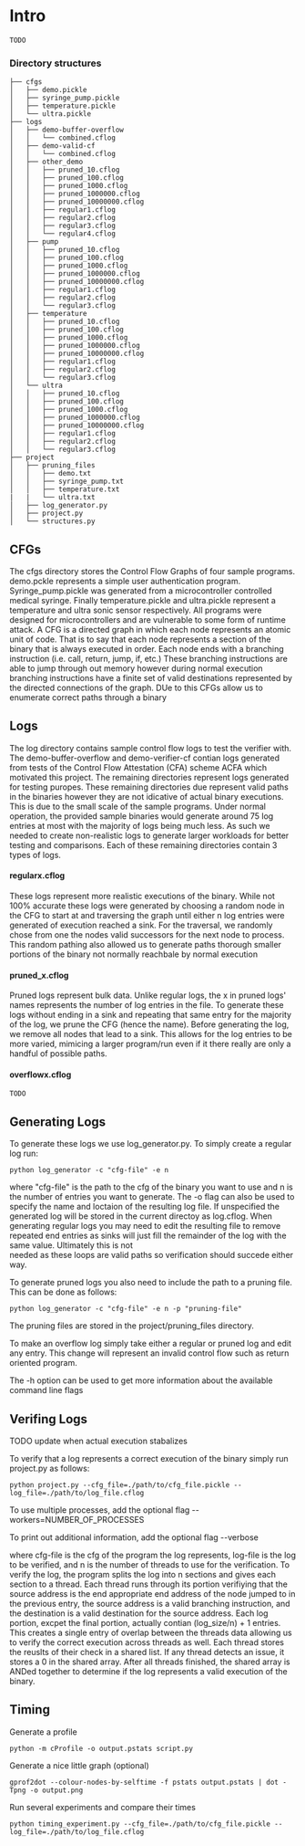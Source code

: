 # Intro
    TODO

### Directory structures
    ├── cfgs
    │   ├── demo.pickle
	│   ├── syringe_pump.pickle
    │   ├── temperature.pickle
	│   └── ultra.pickle
	├── logs
	│   ├── demo-buffer-overflow
	│   │   └── combined.cflog
	│   ├── demo-valid-cf
	│   │   └── combined.cflog
	│   ├── other_demo
	│   │   ├── pruned_10.cflog
	│   │   ├── pruned_100.cflog
    │   │   ├── pruned_1000.cflog
    │   │   ├── pruned_1000000.cflog
	│   │   ├── pruned_10000000.cflog
    │   │   ├── regular1.cflog
    │   │   ├── regular2.cflog
	│   │   ├── regular3.cflog
	│   │   └── regular4.cflog
	│   ├── pump
	│   │   ├── pruned_10.cflog
	│   │   ├── pruned_100.cflog
    │   │   ├── pruned_1000.cflog
    │   │   ├── pruned_1000000.cflog
	│   │   ├── pruned_10000000.cflog
    │   │   ├── regular1.cflog
    │   │   ├── regular2.cflog
	│   │   └── regular3.cflog
	│   ├── temperature
	│   │   ├── pruned_10.cflog
	│   │   ├── pruned_100.cflog
    │   │   ├── pruned_1000.cflog
    │   │   ├── pruned_1000000.cflog
	│   │   ├── pruned_10000000.cflog
    │   │   ├── regular1.cflog
    │   │   ├── regular2.cflog
	│   │   └── regular3.cflog
	│   └── ultra
	│   │   ├── pruned_10.cflog
	│   │   ├── pruned_100.cflog
    │   │   ├── pruned_1000.cflog
    │   │   ├── pruned_1000000.cflog
	│   │   ├── pruned_10000000.cflog
    │   │   ├── regular1.cflog
    │   │   ├── regular2.cflog
	│   │   └── regular3.cflog
	├── project
	│   ├── pruning_files
    │   │   ├── demo.txt
    │   │   ├── syringe_pump.txt
    │   │   ├── temperature.txt
    |   |   └── ultra.txt
	│   ├── log_generator.py
	│   ├── project.py
	│   └── structures.py

## CFGs
The cfgs directory stores the Control Flow Graphs of four sample programs. demo.pckle represents a simple user authentication program. Syringe_pump.pickle was generated from a
microcontroller controlled medical syringe. Finally temperature.pickle and ultra.pickle represent a temperature and ultra sonic sensor respectively. All programs were 
designed for microcontrollers and are vulnerable to some form of runtime attack. A CFG is a directed graph in which each node represents an atomic unit of code. 
That is to say that each node represents a section of the binary that is always executed in order. Each node ends with a branching instruction 
(i.e. call, return, jump, if, etc.) These branching instructions are able to jump through out memory however during normal execution branching instructions 
have a finite set of valid destinations represented by the directed connections of the graph. DUe to this CFGs allow us to enumerate correct paths through a binary

## Logs
The log directory contains sample control flow logs to test the verifier with. The demo-buffer-overflow and demo-verifier-cf contian logs generated from tests of 
the Control Flow Attestation (CFA) scheme ACFA which motivated this project. The remaining directories represent logs generated for testing puropes. These remaining 
directories due represent valid paths in the binaries however they are not idicative of actual binary executions. This is due to the small scale of the sample programs.
Under normal operation, the provided sample binaries would generate around 75 log entries at most with the majority of logs being much less. As such we needed to create
non-realistic logs to generate larger workloads for better testing and comparisons. Each of these remaining directories contain 3 types of logs.

#### regularx.cflog
These logs represent more realistic executions of the binary. While not 100% accurate these logs were generated by choosing a random node in the CFG to start at and
traversing the graph until either n log entries were generated of execution reached a sink. For the traversal, we randomly chose from one the nodes valid successors 
for the next node to process. This random pathing also allowed us to generate paths thorough smaller portions of the binary not normally reachbale by normal execution

#### pruned_x.cflog
Pruned logs represent bulk data. Unlike regular logs, the x in pruned logs' names represents the number of log entries in the file. To generate these logs without ending
in a sink and repeating that same entry for the majority of the log, we prune the CFG (hence the name). Before generating the log, we remove all nodes that lead to a sink.
This allows for the log entries to be more varied, mimicing a larger program/run even if it there really are only a handful of possible paths.

#### overflowx.cflog
    TODO

## Generating Logs
To generate these logs we use log_generator.py. To simply create a regular log run:

    python log_generator -c "cfg-file" -e n
    
where "cfg-file" is the path to the cfg of the binary you want to use and n is the number of entries you want to generate. The -o flag can also be used to specify
the name and loctaion of the resulting log file. If unspecified the generated log will be stored in the current directoy as log.cflog. When generating regular logs 
you may need to edit the resulting file to remove repeated end entries as sinks will just fill the remainder of the log with the same value. Ultimately this is not \
needed as these loops are valid paths so verification should succede either way.

To generate pruned logs you also need to include the path to a pruning file. This can be done as follows:

    python log_generator -c "cfg-file" -e n -p "pruning-file"

The pruning files are stored in the project/pruning_files directory.

To make an overflow log simply take either a regular or pruned log and edit any entry. This change will represent an invalid control flow such as return oriented program.

The -h option can be used to get more information about the available command line flags

## Verifing Logs
TODO update when actual execution stabalizes

To verify that a log represents a correct execution of the binary simply run project.py as follows:

    python project.py --cfg_file=./path/to/cfg_file.pickle --log_file=./path/to/log_file.cflog

To use multiple processes, add the optional flag --workers=NUMBER_OF_PROCESSES

To print out additional information, add the optional flag --verbose
    
where cfg-file is the cfg of the program the log represents, log-file is the log to be verified, and n is the number of threads to use for the verification. To verify the 
log, the program splits the log into n sections and gives each section to a thread. Each thread runs through its portion verifiying that the source address is the end appropriate end address of the node jumped to in the previous entry, the source address is a valid branching instruction, and the destination is a valid destination for the source address. Each log portion, excpet the final portion, actually contian (log_size/n) + 1 entries. This creates a single entry of overlap between the threads data allowing us to verify the correct execution across threads as well. Each thread stores the reuslts of their check in a shared list. If any thread detects an issue, it stores a 0 in the shared array. After all threads finished, the shared array is ANDed together to determine if the log represents a valid execution of the binary.

## Timing

Generate a profile

    python -m cProfile -o output.pstats script.py

Generate a nice little graph (optional)

    gprof2dot --colour-nodes-by-selftime -f pstats output.pstats | dot -Tpng -o output.png

Run several experiments and compare their times

    python timing_experiment.py --cfg_file=./path/to/cfg_file.pickle --log_file=./path/to/log_file.cflog
